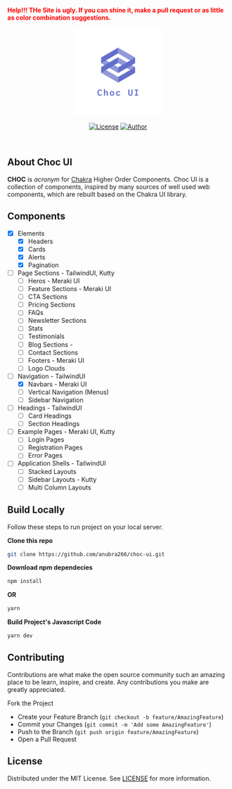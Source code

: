 <a style="color:red"><b>Help!!! THe Site is ugly. If you can shine it, make a pull request or as little as color combination suggestions.</b></a>

<p align="center"><a href="https://laravel.com" target="_blank"><img src="./logo.png" width="200"></a></p>

<div align="center">


[![License](https://img.shields.io/github/license/anubra266/choc-ui.svg?style=for-the-badge)](https://github.com/anubra266/choc-ui/blob/master/LICENSE)
[![Author](https://img.shields.io/badge/author-@anubra266-blue.svg?style=for-the-badge)](https://github.com/anubra266)

</div>
<br />

## About Choc UI

**CHOC** is _acronym_ for [Chakra](https://chakra-ui.com) Higher Order Components. Choc UI is a collection of components, inspired by many sources of well used web components, which are rebuilt based on the Chakra UI library.

## Components

- [x] Elements
  - [x] Headers
  - [x] Cards
  - [x] Alerts
  - [x] Pagination
- [ ] Page Sections - TailwindUI, Kutty
  - [ ] Heros - Meraki UI
  - [ ] Feature Sections - Meraki UI
  - [ ] CTA Sections
  - [ ] Pricing Sections
  - [ ] FAQs
  - [ ] Newsletter Sections
  - [ ] Stats
  - [ ] Testimonials
  - [ ] Blog Sections -
  - [ ] Contact Sections
  - [ ] Footers - Meraki UI
  - [ ] Logo Clouds
- [ ] Navigation - TailwindUI
  - [x] Navbars - Meraki UI
  - [ ] Vertical Navigation (Menus)
  - [ ] Sidebar Navigation
- [ ] Headings - TailwindUI
  - [ ] Card Headings
  - [ ] Section Headings
- [ ] Example Pages - Meraki UI, Kutty
  - [ ] Login Pages
  - [ ] Registration Pages
  - [ ] Error Pages
- [ ] Application Shells - TailwindUI
  - [ ] Stacked Layouts
  - [ ] Sidebar Layouts - Kutty
  - [ ] Multi Column Layouts

## Build Locally

Follow these steps to run project on your local server.

**Clone this repo**

```bash
git clone https://github.com/anubra266/choc-ui.git
```


**Download npm dependecies**

```bash
npm install
```

**OR**

```bash
yarn
```

**Build Project's Javascript Code**

```bash
yarn dev
```


## Contributing

Contributions are what make the open source community such an amazing place to be learn, inspire, and create. Any contributions you make are greatly appreciated.

Fork the Project

- Create your Feature Branch (`git checkout -b feature/AmazingFeature`)
- Commit your Changes (`git commit -m 'Add some AmazingFeature'`)
- Push to the Branch (`git push origin feature/AmazingFeature`)
- Open a Pull Request

## License

Distributed under the MIT License. See [LICENSE](./LICENSE.md) for more information.

